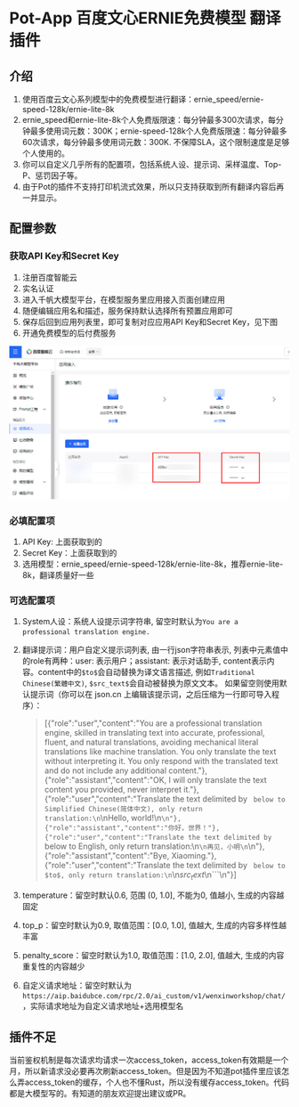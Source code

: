 # Pot-App 百度文心ERNIE免费模型 翻译插件

## 介绍
1. 使用百度云文心系列模型中的免费模型进行翻译：ernie_speed/ernie-speed-128k/ernie-lite-8k
2. ernie_speed和ernie-lite-8k个人免费版限速：每分钟最多300次请求，每分钟最多使用词元数：300K；ernie-speed-128k个人免费版限速：每分钟最多60次请求，每分钟最多使用词元数：300K. 不保障SLA，这个限制速度是足够个人使用的。
3. 你可以自定义几乎所有的配置项，包括系统人设、提示词、采样温度、Top-P、惩罚因子等。
4. 由于Pot的插件不支持打印机流式效果，所以只支持获取到所有翻译内容后再一并显示。

## 配置参数

### 获取API Key和Secret Key

1. 注册百度智能云
2. 实名认证
3. 进入千帆大模型平台，在模型服务里应用接入页面创建应用
4. 随便编辑应用名和描述，服务保持默认选择所有预置应用即可
5. 保存后回到应用列表里，即可复制对应应用API Key和Secret Key，见下图
6. 开通免费模型的后付费服务

![获取应用Key](img\获取应用key.jpg)

### 必填配置项
1. API Key: 上面获取到的
2. Secret Key：上面获取到的
3. 选用模型：ernie_speed/ernie-speed-128k/ernie-lite-8k，推荐ernie-lite-8k，翻译质量好一些

### 可选配置项
1. System人设：系统人设提示词字符串, 留空时默认为`You are a professional translation engine.`
2. 翻译提示词：用户自定义提示词列表, 由一行json字符串表示, 列表中元素值中的role有两种：user: 表示用户；assistant: 表示对话助手, content表示内容。content中的`$to$`会自动替换为译文语言描述, 例如`Traditional Chinese(繁體中文)`, `$src_text$`会自动被替换为原文文本。 如果留空则使用默认提示词（你可以在 json.cn 上编辑该提示词，之后压缩为一行即可导入程序）：

    >[{"role":"user","content":"You are a professional translation engine, skilled in translating text into accurate, professional, fluent, and natural translations, avoiding mechanical literal translations like machine translation. You only translate the text without interpreting it. You only respond with the translated text and do not include any additional content."},{"role":"assistant","content":"OK, I will only translate the text content you provided, never interpret it."},{"role":"user","content":"Translate the text delimited by ``` below to Simplified Chinese(简体中文), only return translation:\n```\nHello, world!\n```\n"},{"role":"assistant","content":"你好，世界！"},{"role":"user","content":"Translate the text delimited by ``` below to English, only return translation:\n```\n再见，小明\n```\n"},{"role":"assistant","content":"Bye, Xiaoming."},{"role":"user","content":"Translate the text delimited by ``` below to $to$, only return translation:\n```\n$src_text$\n```\n"}]
3. temperature：留空时默认0.6, 范围 (0, 1.0], 不能为0, 值越小, 生成的内容越固定
4. top_p：留空时默认为0.9, 取值范围：[0.0, 1.0], 值越大, 生成的内容多样性越丰富
5. penalty_score：留空时默认为1.0, 取值范围：[1.0, 2.0], 值越大, 生成的内容重复性的内容越少
6. 自定义请求地址：留空时默认为`https://aip.baidubce.com/rpc/2.0/ai_custom/v1/wenxinworkshop/chat/`，实际请求地址为自定义请求地址+选用模型名

## 插件不足

当前鉴权机制是每次请求均请求一次access_token，access_token有效期是一个月，所以新请求没必要再次刷新access_token。但是因为不知道pot插件里应该怎么弄access_token的缓存，个人也不懂Rust，所以没有缓存access_token。代码都是大模型写的。有知道的朋友欢迎提出建议或PR。

